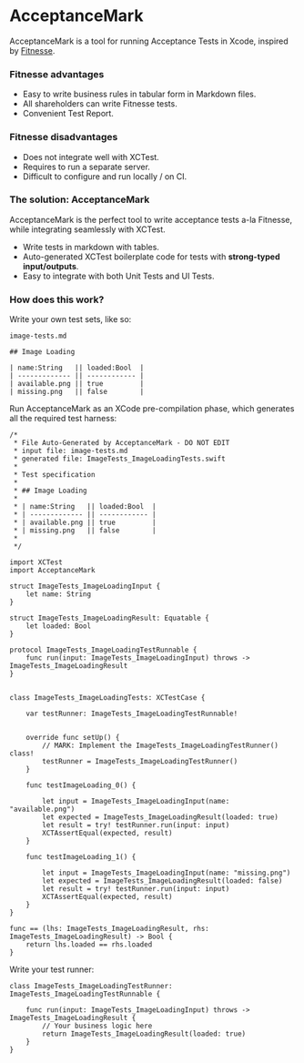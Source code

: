 # AcceptanceMark

AcceptanceMark is a tool for running Acceptance Tests in Xcode, inspired by [Fitnesse](http://fitnesse.org/).

### Fitnesse advantages

* Easy to write business rules in tabular form in Markdown files.
* All shareholders can write Fitnesse tests.
* Convenient Test Report.

### Fitnesse disadvantages

* Does not integrate well with XCTest.
* Requires to run a separate server.
* Difficult to configure and run locally / on CI.

### The solution: AcceptanceMark

AcceptanceMark is the perfect tool to write acceptance tests a-la Fitnesse, while integrating seamlessly with XCTest.

* Write tests in markdown with tables.
* Auto-generated XCTest boilerplate code for tests with **strong-typed input/outputs**.
* Easy to integrate with both Unit Tests and UI Tests.

### How does this work?

Write your own test sets, like so:

```
image-tests.md

## Image Loading

| name:String   || loaded:Bool  |
| ------------- || ------------ |
| available.png || true         |
| missing.png   || false        |
```

Run AcceptanceMark as an XCode pre-compilation phase, which generates all the required test harness:

```
/*
 * File Auto-Generated by AcceptanceMark - DO NOT EDIT
 * input file: image-tests.md
 * generated file: ImageTests_ImageLoadingTests.swift
 *
 * Test specification
 *
 * ## Image Loading
 *
 * | name:String   || loaded:Bool  |
 * | ------------- || ------------ |
 * | available.png || true         |
 * | missing.png   || false        |
 *
 */

import XCTest
import AcceptanceMark

struct ImageTests_ImageLoadingInput {
    let name: String
}

struct ImageTests_ImageLoadingResult: Equatable {
    let loaded: Bool
}

protocol ImageTests_ImageLoadingTestRunnable {
    func run(input: ImageTests_ImageLoadingInput) throws -> ImageTests_ImageLoadingResult
}


class ImageTests_ImageLoadingTests: XCTestCase {
    
    var testRunner: ImageTests_ImageLoadingTestRunnable!
    
    
    override func setUp() {
        // MARK: Implement the ImageTests_ImageLoadingTestRunner() class!
        testRunner = ImageTests_ImageLoadingTestRunner()
    }
    
    func testImageLoading_0() {
        
        let input = ImageTests_ImageLoadingInput(name: "available.png")
        let expected = ImageTests_ImageLoadingResult(loaded: true)
        let result = try! testRunner.run(input: input)
        XCTAssertEqual(expected, result)
    }
    
    func testImageLoading_1() {
        
        let input = ImageTests_ImageLoadingInput(name: "missing.png")
        let expected = ImageTests_ImageLoadingResult(loaded: false)
        let result = try! testRunner.run(input: input)
        XCTAssertEqual(expected, result)
    }
}

func == (lhs: ImageTests_ImageLoadingResult, rhs: ImageTests_ImageLoadingResult) -> Bool {
    return lhs.loaded == rhs.loaded
}
```

Write your test runner:

```
class ImageTests_ImageLoadingTestRunner: ImageTests_ImageLoadingTestRunnable {

    func run(input: ImageTests_ImageLoadingInput) throws -> ImageTests_ImageLoadingResult {
        // Your business logic here
        return ImageTests_ImageLoadingResult(loaded: true)
    }
}
```
